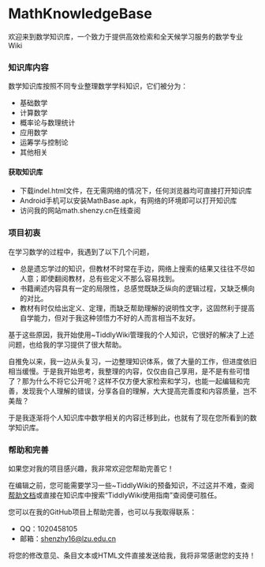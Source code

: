 # MathKnowledgeBase

欢迎来到数学知识库，一个致力于提供高效检索和全天候学习服务的数学专业Wiki

### 知识库内容

数学知识库按照不同专业整理数学学科知识，它们被分为：
* 基础数学
* 计算数学
* 概率论与数理统计
* 应用数学
* 运筹学与控制论
* 其他相关

####  获取知识库

* 下载indel.html文件，在无需网络的情况下，任何浏览器均可直接打开知识库
* Android手机可以安装MathBase.apk，有网络的环境即可以打开知识库
* 访问我的网站math.shenzy.cn在线查阅

###  项目初衷

在学习数学的过程中，我遇到了以下几个问题，

* 总是遗忘学过的知识，但教材不时常在手边，网络上搜索的结果又往往不尽如人意；即使翻阅教材，总有些定义不那么容易找到。
* 书籍阐述内容具有一定的局限性，总感觉既缺乏纵向的逻辑过程，又缺乏横向的对比。
* 教材有时仅给出定义、定理，而缺乏帮助理解的说明性文字，这固然利于提高自学能力，但对于我这种领悟力不好的人而言相当不友好。

基于这些原因，我开始使用~TiddlyWiki管理我的个人知识，它很好的解决了上述问题，也给我的学习提供了很大帮助。

自推免以来，我一边从头复习，一边整理知识体系，做了大量的工作，但进度依旧相当缓慢。于是我开始思考，我整理的内容，仅仅由自己享用，是不是有些可惜了？那为什么不将它公开呢？这样不仅方便大家检索和学习，也能一起编辑和完善，发现我个人理解的错误，分享各自的理解，大大提高完善度和内容质量，岂不美哉？

于是我逐渐将个人知识库中数学相关的内容迁移到此，也就有了现在您所看到的数学知识库。

###  帮助和完善
如果您对我的项目感兴趣，我非常欢迎您帮助完善它！

在编辑之前，您可能需要学习一些~TiddlyWiki的预备知识，不过这并不难，查阅[帮助文档](https://tiddlywiki.com/)或直接在知识库中搜索“TiddlyWiki使用指南”查阅便可胜任。

您可以在我的GitHub项目上帮助完善，也可以与我取得联系：

* QQ：1020458105
* 邮箱：shenzhy16@lzu.edu.cn

将您的修改意见、条目文本或HTML文件直接发送给我，我将非常感谢您的支持！


